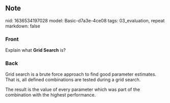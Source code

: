 ## Note
nid: 1636534197028
model: Basic-d7a3e-4ce08
tags: 03_evaluation, repeat
markdown: false

### Front
Explain what <b>Grid Search</b> is?

### Back
Grid search is a brute force approach to find good parameter
estimates. That is, all defined combinations are tested during a
grid search.
<div>
  The result is the value of every parameter which was part of the
  combination with the highest performance.
</div>
